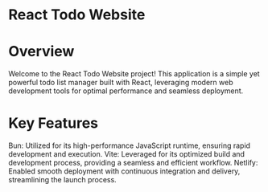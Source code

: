 # React Todo Website
# Overview
Welcome to the React Todo Website project! This application is a simple yet powerful todo list manager built with React, leveraging modern web development tools for optimal performance and seamless deployment.

# Key Features
Bun: Utilized for its high-performance JavaScript runtime, ensuring rapid development and execution.
Vite: Leveraged for its optimized build and development process, providing a seamless and efficient workflow.
Netlify: Enabled smooth deployment with continuous integration and delivery, streamlining the launch process.

